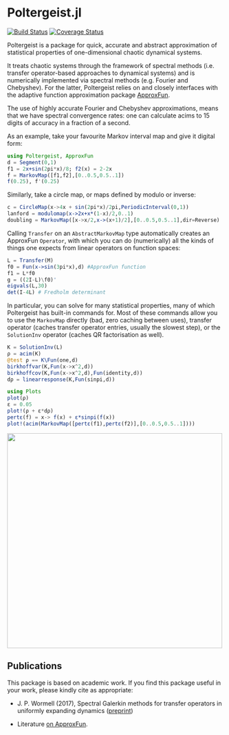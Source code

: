# Poltergeist.jl 

[![Build Status](https://travis-ci.org/wormell/Poltergeist.jl.svg?branch=master)](https://travis-ci.org/wormell/Poltergeist.jl)
[![Coverage Status](https://coveralls.io/repos/github/wormell/Poltergeist.jl/badge.svg?branch=master)](https://coveralls.io/github/wormell/Poltergeist.jl?branch=master)

Poltergeist is a package for quick, accurate and abstract approximation of statistical properties of one-dimensional chaotic dynamical systems. 

It treats chaotic systems through the framework of spectral methods (i.e. transfer operator-based approaches to dynamical systems) and is numerically implemented via spectral methods (e.g. Fourier and Chebyshev). For the latter, Poltergeist relies on and closely interfaces with the adaptive function approximation package [ApproxFun](https://github.com/ApproxFun/ApproxFun.jl).  

The use of highly accurate Fourier and Chebyshev approximations, means that we have spectral convergence rates: one can calculate acims to 15 digits of accuracy in a fraction of a second.

As an example, take your favourite Markov interval map and give it digital form:

```julia
using Poltergeist, ApproxFun
d = Segment(0,1)
f1 = 2x+sin(2pi*x)/8; f2(x) = 2-2x
f = MarkovMap([f1,f2],[0..0.5,0.5..1])
f(0.25), f'(0.25)
```
<!---want to plot Markov Map--->

Similarly, take a circle map, or maps defined by modulo or inverse:

```julia
c = CircleMap(x->4x + sin(2pi*x)/2pi,PeriodicInterval(0,1))
lanford = modulomap(x->2x+x*(1-x)/2,0..1)
doubling = MarkovMap([x->x/2,x->(x+1)/2],[0..0.5,0.5..1],dir=Reverse)
```

<!---For better performance, use generic (vs anonymous) functions and (if using a complicated function) supply a derivative:
```julia
complicatedfun(x) = 3x+sum(2^(-33/8)m)
--->

Calling ```Transfer``` on an ```AbstractMarkovMap``` type automatically creates an ApproxFun ```Operator```, with which you can do (numerically) all the kinds of things one expects from linear operators on function spaces:

```julia
L = Transfer(M)
f0 = Fun(x->sin(3pi*x),d) #ApproxFun function
f1 = L*f0
g = ((2I-L)\f0)'
eigvals(L,30)
det(I-4L) # Fredholm determinant
``` 

In particular, you can solve for many statistical properties, many of which Poltergeist has built-in commands for. Most of these commands allow you to use the ```MarkovMap``` directly (bad, zero caching between uses), transfer operator (caches transfer operator entries, usually the slowest step), or the ```SolutionInv``` operator (caches QR factorisation as well).

```julia
K = SolutionInv(L)
ρ = acim(K)
@test ρ == K\Fun(one,d)
birkhoffvar(K,Fun(x->x^2,d))
birkhoffcov(K,Fun(x->x^2,d),Fun(identity,d))
dρ = linearresponse(K,Fun(sinpi,d))

using Plots
plot(ρ)
ε = 0.05
plot!(ρ + ε*dρ)
pertε(f) = x-> f(x) + ε*sinpi(f(x))
plot!(acim(MarkovMap([pertε(f1),pertε(f2)],[0..0.5,0.5..1])))
```
<!--- TODO: plot!(linearresponse(L,Fun(x->x*(1-x),d))) --->
<img src=https://github.com/johnwormell/Poltergeist.jl/raw/master/images/acim.pdf width=500>

## Publications

This package is based on academic work. If you find this package useful in your work, please kindly cite as appropriate:

* J. P. Wormell (2017), Spectral Galerkin methods for transfer operators in uniformly expanding dynamics ([preprint](https://arxiv.org/abs/1705.04431))
<!---* *features of ApproxFun*: S. Olver & A. Townsend (2014), A practical framework for infinite-dimensional linear algebra, Proceedings of the 1st First Workshop for High Performance Technical Computing in Dynamic Languages, 57–62 ([article](https://doi.org/10.1109/HPTCDL.2014.10), [preprint](https://arxiv.org/abs/1409.5529)) --->
* Literature [on ApproxFun](https://github.com/JuliaApproximation/ApproxFun.jl#references).


<!---
* J. P. Wormell (2017 in preparation), Fast numerical methods for intermittent systems 


_____________
* A map f on [-1,1] is C-expanding if acos◦f◦cos is uniformly expanding. Most uniformly expanding maps are C-expanding, or if not there is always a conjugate or iterate that is.

--->